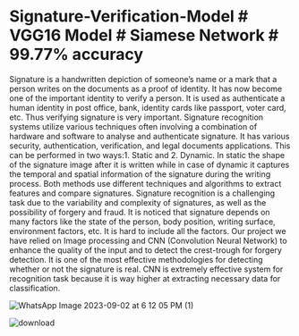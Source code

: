 # Signature-Verification-Model # VGG16 Model # Siamese Network # 99.77% accuracy 
Signature is a handwritten depiction of someone’s name or a mark that a person writes on the documents as a proof of identity. It has now become one of the important identity to verify a person. It is used as authenticate a human identity in post office, bank, identity cards like passport, voter card, etc. Thus verifying signature is very important.
Signature recognition systems utilize various techniques often involving a combination of hardware and software to analyse and authenticate signature. It has various security, authentication, verification, and legal documents applications. This can be performed in two ways:1. Static and 2. Dynamic. In static the shape of the signature image after it is written while in case of dynamic it captures the temporal and spatial information of the signature during the writing process. Both methods use different techniques and algorithms to extract features and compare signatures. Signature recognition is a challenging task due to the variability and complexity of signatures, as well as the possibility of forgery and fraud. It is noticed that signature depends on many factors like the state of the person, body position, writing surface, environment factors, etc. It is hard to include all the factors. Our project we have relied on Image processing and CNN (Convolution Neural Network) to enhance the quality of the input and to detect the crest-trough for forgery detection. It is one of the most effective methodologies for detecting whether or not the signature is real. CNN is extremely effective system for recognition task because it is way higher at extracting necessary data for classification.

![WhatsApp Image 2023-09-02 at 6 12 05 PM (1)](https://github.com/Aniket7773/Signature-Verification-Model/assets/146703824/6759b107-8c7c-43e8-b598-8e122317297a)


![download](https://github.com/Aniket7773/Signature-Verification-Model-Using-Ensemble-Learning/assets/97180277/f9e6eb59-e201-4ee0-ab17-c00b57f24aa0)
